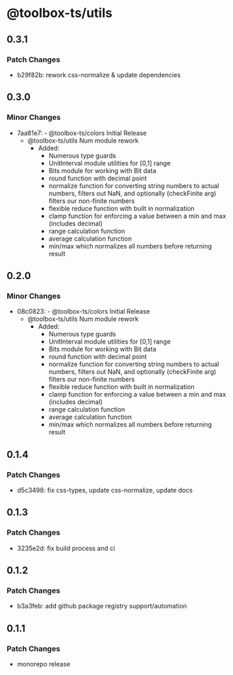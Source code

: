 # @toolbox-ts/utils

## 0.3.1

### Patch Changes

- b29f82b: rework css-normalize & update dependencies

## 0.3.0

### Minor Changes

- 7aa81e7: - @toolbox-ts/colors Initial Release
  - @toolbox-ts/utils Num module rework
    - Added:
      - Numerous type guards
      - UnitInterval module utilities for [0,1] range
      - Bits module for working with Bit data
      - round function with decimal point
      - normalize function for converting string numbers to actual numbers,
        filters out NaN, and optionally (checkFinite arg) filters our non-finite
        numbers
      - flexible reduce function with built in normalization
      - clamp function for enforcing a value between a min and max (includes
        decimal)
      - range calculation function
      - average calculation function
      - min/max which normalizes all numbers before returning result

## 0.2.0

### Minor Changes

- 08c0823: - @toolbox-ts/colors Initial Release
  - @toolbox-ts/utils Num module rework
    - Added:
      - Numerous type guards
      - UnitInterval module utilities for [0,1] range
      - Bits module for working with Bit data
      - round function with decimal point
      - normalize function for converting string numbers to actual numbers,
        filters out NaN, and optionally (checkFinite arg) filters our non-finite
        numbers
      - flexible reduce function with built in normalization
      - clamp function for enforcing a value between a min and max (includes
        decimal)
      - range calculation function
      - average calculation function
      - min/max which normalizes all numbers before returning result

## 0.1.4

### Patch Changes

- d5c3498: fix css-types, update css-normalize, update docs

## 0.1.3

### Patch Changes

- 3235e2d: fix build process and ci

## 0.1.2

### Patch Changes

- b3a3feb: add github package registry support/automation

## 0.1.1

### Patch Changes

- monorepo release
